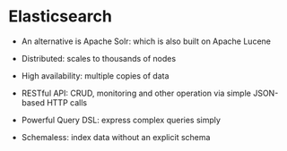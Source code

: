 # Elasticsearch

- An alternative is Apache Solr: which is also built on Apache Lucene

* Distributed: scales to thousands of nodes

* High availability: multiple copies of data

* RESTful API: CRUD, monitoring and other operation via simple JSON-based HTTP calls

* Powerful Query DSL: express complex queries simply

* Schemaless: index data without an explicit schema
